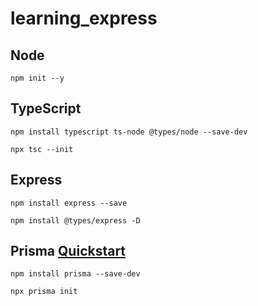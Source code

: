 # learning_express

## Node
```
npm init --y
```

## TypeScript
```
npm install typescript ts-node @types/node --save-dev
```
```
npx tsc --init
```

## Express
```
npm install express --save
```
```
npm install @types/express -D
```

## Prisma [Quickstart](https://www.prisma.io/docs/getting-started/quickstart)
```
npm install prisma --save-dev
```
```
npx prisma init
```